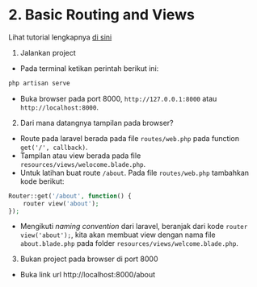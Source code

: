 # 2. Basic Routing and Views 

Lihat tutorial lengkapnya [di sini](https://laracasts.com/series/laravel-from-scratch-2017/episodes/2)

1. Jalankan project
- Pada terminal ketikan perintah berikut ini:

```bash
php artisan serve
```

- Buka browser pada port 8000, `http://127.0.0.1:8000` atau `http://localhost:8000`.

2. Dari mana datangnya tampilan pada browser?
- Route pada laravel berada pada file `routes/web.php` pada function `get('/', callback)`.
- Tampilan atau view berada pada file `resources/views/welocome.blade.php`.
- Untuk latihan buat route `/about`. Pada file `routes/web.php` tambahkan kode berikut:

```php
Router::get('/about', function() {
	router view('about');
});
``` 

- Mengikuti *naming convention* dari laravel, beranjak dari kode `router view('about');`, kita akan membuat view dengan nama file `about.blade.php` pada folder `resources/views/welcome.blade.php`.

3. Bukan project pada browser di port 8000
- Buka link url http://localhost:8000/about
